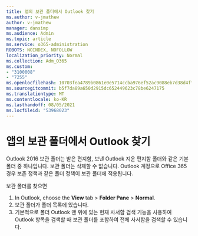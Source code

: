```yaml
---
title: 앱의 보관 폴더에서 Outlook 찾기
ms.author: v-jmathew
author: v-jmathew
manager: dansimp
ms.audience: Admin
ms.topic: article
ms.service: o365-administration
ROBOTS: NOINDEX, NOFOLLOW
localization_priority: Normal
ms.collection: Adm_O365
ms.custom:
- "3100008"
- "7255"
ms.openlocfilehash: 10703fea4789b0861e0e5714ccba976ef52ac9088eb7d38d4ff8e95236a413c3
ms.sourcegitcommit: b5f7da89a650d2915dc652449623c78be6247175
ms.translationtype: MT
ms.contentlocale: ko-KR
ms.lasthandoff: 08/05/2021
ms.locfileid: "53968023"
---
```

# <a name="find-email-in-archive-folder-in-outlook-app"></a>앱의 보관 폴더에서 Outlook 찾기

Outlook 2016 보관 폴더는 받은 편지함, 보낸 Outlook 지운 편지함 폴더와 같은 기본 폴더 중 하나입니다. 보관 폴더는 삭제할 수 없습니다. Outlook 계정으로 Office 365 경우 보존 정책과 같은 폴더 정책이 보관 폴더에 적용됩니다.

보관 폴더를 찾으면

1. In Outlook, choose the **View** tab > **Folder Pane**  >  **Normal**.
2. 보관 폴더가 폴더 목록에 있습니다.
3. 기본적으로 폴더 Outlook 맨 위에 있는 현재 사서함 검색 기능을 사용하여 Outlook 항목을 검색할 때 보관 폴더를 포함하여 전체 사서함을 검색할 수 있습니다.
